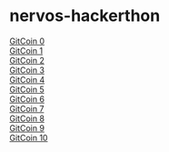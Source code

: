 # nervos-hackerthon

[GitCoin 0](Gitcoin%200/Readme.md)
<br/>
[GitCoin 1](Gitcoin%201/Readme.md)
<br/>
[GitCoin 2](Gitcoin%202/Readme.md)
<br/>
[GitCoin 3](Gitcoin%203/Readme.md)
<br/>
[GitCoin 4](Gitcoin%204/Readme.md)
<br/>
[GitCoin 5](Gitcoin%205/Readme.md)
<br/>
[GitCoin 6](Gitcoin%206/Readme.md)
<br/>
[GitCoin 7](Gitcoin%207/Readme.md)
<br/>
[GitCoin 8](Gitcoin%208/Readme.md)
<br/>
[GitCoin 9](Gitcoin%209/Readme.md)
<br/>
[GitCoin 10](Gitcoin%2010/Readme.md)